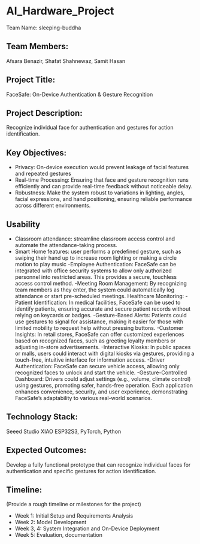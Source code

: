 # AI_Hardware_Project

Team Name: sleeping-buddha

## Team Members:
Afsara Benazir,
Shafat Shahnewaz,
Samit Hasan

## Project Title: 
FaceSafe: On-Device Authentication & Gesture Recognition

## Project Description:
Recognize individual face for authentication and gestures for action identification.

## Key Objectives:
- Privacy: On-device execution would prevent leakage of facial features and repeated gestures
- Real-time Processing: Ensuring that face and gesture recognition runs efficiently and can provide real-time feedback without noticeable delay.
- Robustness: Make the system robust to variations in lighting, angles, facial expressions, and hand positioning, ensuring reliable performance across different environments.

## Usability
- Classroom attendance: streamline classroom access control and automate the attendance-taking process.
- Smart Home features: user performs a predefined gesture, such as swiping their hand up to increase room lighting or making a circle motion to play music
-Employee Authentication: FaceSafe can be integrated with office security systems to allow only authorized personnel into restricted areas. This provides a secure, 
  touchless access control method.
-Meeting Room Management: By recognizing team members as they enter, the system could automatically log attendance or start pre-scheduled meetings.
  Healthcare Monitoring:
-Patient Identification: In medical facilities, FaceSafe can be used to identify patients, ensuring accurate and secure patient records without relying on keycards or badges.
-Gesture-Based Alerts: Patients could use gestures to signal for assistance, making it easier for those with limited mobility to request help without pressing buttons.
-Customer Insights: In retail stores, FaceSafe can offer customized experiences based on recognized faces, such as greeting loyalty members or adjusting in-store advertisements.
-Interactive Kiosks: In public spaces or malls, users could interact with digital kiosks via gestures, providing a touch-free, intuitive interface for information access.
-Driver Authentication: FaceSafe can secure vehicle access, allowing only recognized faces to unlock and start the vehicle.
-Gesture-Controlled Dashboard: Drivers could adjust settings (e.g., volume, climate control) using gestures, promoting safer, hands-free operation.
  Each application enhances convenience, security, and user experience, demonstrating FaceSafe’s adaptability to various real-world scenarios.

## Technology Stack:
Seeed Studio XIAO ESP32S3, PyTorch, Python

## Expected Outcomes:
Develop a fully functional prototype that can recognize individual faces for authentication and specific gestures for action identification.

## Timeline:
(Provide a rough timeline or milestones for the project)
- Week 1: Initial Setup and Requirements Analysis
- Week 2: Model Development
- Week 3, 4: System Integration and On-Device Deployment
- Week 5: Evaluation, documentation
